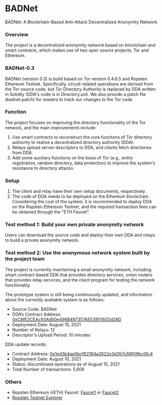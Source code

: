 # BADNet
BADNet: A Blockchain-Based Anti-Attack Decentralized Anonymity Network

### Overview
The project is a decentralized anonymity network based on blockchain and smart contracts, which makes use of two open source projects, Tor and Ethereum.

### BADNet-0.3
BADNet (version 0.3) is build based on Tor version 0.4.6.5 and Ropsten Ethereum Testnet. Specifically, circuit-related operations are derived from the Tor source code, but Tor Directory Authority is replaced by DDA written in Solidity (DDA's code is in Directory.sol). We also provide a patch file (badnet.patch) for readers to track our changes to the Tor code.

### Function
The project focuses on improving the directory functionality of the Tor network, and the main improvements include:
1. Use smart contracts to reconstruct the core functions of Tor directory authority to realize a decentralized directory authority (DDA).
2. Relays upload server descriptors to DDA, and clients fetch directories from DDA.
3. Add some auxiliary functions on the basis of Tor (e.g., entity registration, random directory, data protection) to improve the system's resistance to directory attacks.

### Setup
1. The client and relay have their own setup documents, respectively.
2. The code of DDA needs to be deployed on the Ethereum blockchain. Considering the cost of the system, it is recommended to deploy DDA on the Ropsten Ethereum Testnet, and the required transaction fees can be obtained through the "ETH Faucet".

### Test method 1: Build your own private anonymity network
Users can download the source code and deploy their own DDA and relays to build a private anonymity network.

### Test method 2: Use the anonymous network system built by the project team
The project is currently maintaining a small anonymity network, including smart contract-based DDA that provides directory services, onion routers that provides relay services, and the client program for testing the network functionality.

The prototype system is still being continuously updated, and information about the currently available system is as follows:
- Source Code: BADNet
- DDA’s Contract Address: [0xC8fE2CEAc93Ad50e496B497357AE5385192Dd28D](https://ropsten.etherscan.io/address/0xC8fE2CEAc93Ad50e496B497357AE5385192Dd28D)
- Deployment Date: August 15, 2021
- Number of Relays: 12
- Descriptor's Upload Period: 10 minutes

DDA update records:
- Contract Address: [0x1ed3b4ae0bcf62164a2622e3d357c68f09bc0fc4](https://ropsten.etherscan.io/address/0x1ed3b4ae0bcf62164a2622e3d357c68f09bc0fc4)
- Deployment Date: August 10, 2021
- Status: discontinued operations as of August 15, 2021
- Total Number of transactions: 5,608

### Others
- Ropsten Ethereum (rETH) Faucet: [Faucet1](https://faucet.dimensions.network/)
 or [Faucet2](https://teth.bitaps.com/)
- [Ropsten Testnet Explorer](https://ropsten.etherscan.io/)
